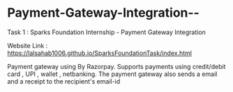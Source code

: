 # Payment-Gateway-Integration--
Task 1 : Sparks Foundation Internship - Payment Gateway Integration 

Website Link :
https://lalsahab1006.github.io/SparksFoundationTask/index.html

Payment gateway using By Razorpay.
Supports payments using credit/debit card , UPI , wallet , netbanking.
The payment gateway also sends a email and a receipt to the recipient's email-id

